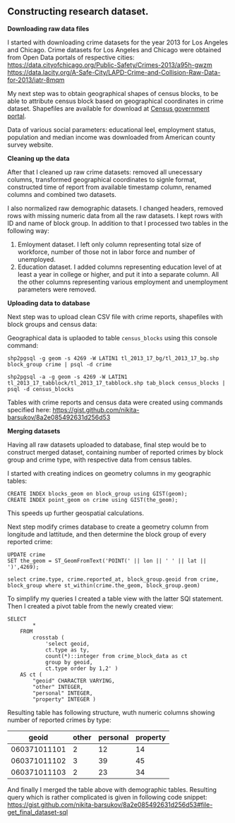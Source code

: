Constructing research dataset.
------------

**Downloading raw data files**

I started with downloading crime datasets for the year 2013 for Los Angeles and Chicago. Crime datasets for Los Angeles and Chicago were obtained from Open Data portals of respective cities: 
https://data.cityofchicago.org/Public-Safety/Crimes-2013/a95h-gwzm 
https://data.lacity.org/A-Safe-City/LAPD-Crime-and-Collision-Raw-Data-for-2013/iatr-8mqm

My next step was to obtain geographical shapes of census blocks, to be able to attribute census block based on geographical coordinates in crime dataset. Shapefiles are available for download at [Census government portal](https://www.census.gov/cgi-bin/geo/shapefiles2013/layers.cgi).

Data of various social parameters: educational leel, employment status, population and median income was downloaded from American county survey website.

**Cleaning up the data**

After that I cleaned up raw crime datasets: removed all unecessary columns, transformed geographical coordinates to signle format, constructed time of report from available timestamp column, renamed columns and combined two datasets.

I also normalized raw demographic datasets. I changed headers, removed rows with missing numeric data from all the raw datasets. I kept rows with ID and name of block group. In addition to that I processed two tables in the following way:

1. Emloyment dataset. I left only column representing total size of workforce, number of those not in labor force and number of unemployed.
2. Education dataset. I added columns representing education level of at least a year in college or higher, and put it into a separate column. All the other columns representing various employment and unemployment parameters were removed. 

**Uploading data to database**

Next step was to upload clean CSV file with crime reports, shapefiles with block groups and census data:

Geographical data is uplaoded to table `census_blocks` using this console command: 

```
shp2pgsql -g geom -s 4269 -W LATIN1 tl_2013_17_bg/tl_2013_17_bg.shp block_group crime | psql -d crime

shp2pgsql -a -g geom -s 4269 -W LATIN1 tl_2013_17_tabblock/tl_2013_17_tabblock.shp tab_block census_blocks | psql -d census_blocks
```

Tables with crime reports and census data were created using commands specified here: https://gist.github.com/nikita-barsukov/8a2e085492631d256d53

**Merging datasets**

Having all raw datasets uploaded to database, final step would be to construct merged dataset, containing number of reported crimes by block group and crime type, with respective data from census tables. 

I started with creating indices on geometry columns in my geographic tables:
``` 
CREATE INDEX blocks_geom on block_group using GIST(geom);
CREATE INDEX point_geom on crime using GIST(the_geom);
```
This speeds up further geospatial calculations.

Next step modify crimes database to create a geometry column from longitude and lattitude, and then determine the block group of every reported crime: 

```
UPDATE crime
SET the_geom = ST_GeomFromText('POINT(' || lon || ' ' || lat || ')',4269);

select crime.type, crime.reported_at, block_group.geoid from crime, block_group where st_within(crime.the_geom, block_group.geom)
```

To simplify my queries I created a table view with the latter SQl statement. Then I created a pivot table from the newly created view:

```
SELECT
        *
    FROM
        crosstab (
            'select geoid, 
            ct.type as ty, 
            count(*)::integer from crime_block_data as ct 
            group by geoid, 
            ct.type order by 1,2' ) 
    AS ct (
        "geoid" CHARACTER VARYING,
        "other" INTEGER,
        "personal" INTEGER,
        "property" INTEGER )
```
Resulting table has following structure, wuth numeric columns showing number of reported crimes by type:

| geoid|other|personal|property|
|---|---|---|---|
|060371011101   |2   |12   |14   |
|060371011102   |3   |39   |45   |
|060371011103   |2   |23   |34   |


And finally I merged the table above with demographic tables. Resulting query which is rather complicated is given in following code snippet: https://gist.github.com/nikita-barsukov/8a2e085492631d256d53#file-get_final_dataset-sql
